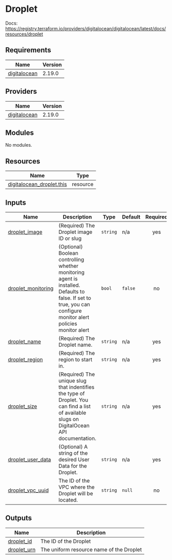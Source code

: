 # Droplet
Docs: https://registry.terraform.io/providers/digitalocean/digitalocean/latest/docs/resources/droplet

<!-- BEGIN_TF_DOCS -->
## Requirements

| Name | Version |
|------|---------|
| <a name="requirement_digitalocean"></a> [digitalocean](#requirement\_digitalocean) | 2.19.0 |

## Providers

| Name | Version |
|------|---------|
| <a name="provider_digitalocean"></a> [digitalocean](#provider\_digitalocean) | 2.19.0 |

## Modules

No modules.

## Resources

| Name | Type |
|------|------|
| [digitalocean_droplet.this](https://registry.terraform.io/providers/digitalocean/digitalocean/2.19.0/docs/resources/droplet) | resource |

## Inputs

| Name | Description | Type | Default | Required |
|------|-------------|------|---------|:--------:|
| <a name="input_droplet_image"></a> [droplet\_image](#input\_droplet\_image) | (Required) The Droplet image ID or slug | `string` | n/a | yes |
| <a name="input_droplet_monitoring"></a> [droplet\_monitoring](#input\_droplet\_monitoring) | (Optional) Boolean controlling whether monitoring agent is installed. Defaults to false. If set to true, you can configure monitor alert policies monitor alert | `bool` | `false` | no |
| <a name="input_droplet_name"></a> [droplet\_name](#input\_droplet\_name) | (Required) The Droplet name. | `string` | n/a | yes |
| <a name="input_droplet_region"></a> [droplet\_region](#input\_droplet\_region) | (Required) The region to start in. | `string` | n/a | yes |
| <a name="input_droplet_size"></a> [droplet\_size](#input\_droplet\_size) | (Required) The unique slug that indentifies the type of Droplet. You can find a list of available slugs on DigitalOcean API documentation. | `string` | n/a | yes |
| <a name="input_droplet_user_data"></a> [droplet\_user\_data](#input\_droplet\_user\_data) | (Optional) A string of the desired User Data for the Droplet. | `string` | n/a | yes |
| <a name="input_droplet_vpc_uuid"></a> [droplet\_vpc\_uuid](#input\_droplet\_vpc\_uuid) | The ID of the VPC where the Droplet will be located. | `string` | `null` | no |

## Outputs

| Name | Description |
|------|-------------|
| <a name="output_droplet_id"></a> [droplet\_id](#output\_droplet\_id) | The ID of the Droplet |
| <a name="output_droplet_urn"></a> [droplet\_urn](#output\_droplet\_urn) | The uniform resource name of the Droplet |
<!-- END_TF_DOCS -->